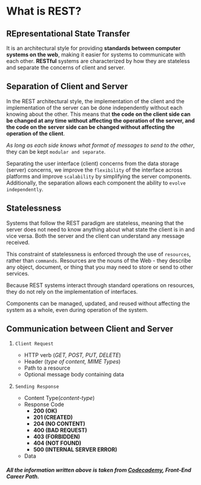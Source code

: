 # What is REST?

## REpresentational State Transfer

It is an architectural style for providing **standards between computer systems on the web**, making it easier for systems to communicate with each other. **RESTful** systems are characterized by how they are stateless and separate the concerns of client and server. 

## Separation of Client and Server

In the REST architectural style, the implementation of the client and the implementation of the server can be done independently without each knowing about the other. This means that **the code on the client side can be changed at any time without affecting the operation of the server, and the code on the server side can be changed without affecting the operation of the client**.

*As long as each side knows what format of messages to send to the other*, they can be kept `modular and separate`. 

Separating the user interface (client) concerns from the data storage (server) concerns, we improve the `flexibility` of the interface across platforms and improve `scalability` by simplifying the server components. Additionally, the separation allows each component the ability to `evolve independently`.

## Statelessness

Systems that follow the REST paradigm are stateless, meaning that the server does not need to know anything about what state the client is in and vice versa. Both the server and the client can understand any message received.

This constraint of statelessness is enforced through the use of `resources`, rather than `commands`. Resources are the nouns of the Web - they describe any object, document, or thing that you may need to store or send to other services.

Because REST systems interact through standard operations on resources, they do not rely on the implementation of interfaces.

Components can be managed, updated, and reused without affecting the system as a whole, even during operation of the system.

## Communication between Client and Server

1. `Client Request`

    - HTTP verb (*GET, POST, PUT, DELETE*)
    - Header (*type of content, MIME Types*)
    - Path to a resource
    - Optional message body containing data

2. `Sending Response`

    - Content Type(*content-type*)
    - Response Code 
        - **200 (OK)**
        - **201 (CREATED)**
        - **204 (NO CONTENT)**
        - **400 (BAD REQUEST)**
        - **403 (FORBIDDEN)**
        - **404 (NOT FOUND)**
        - **500 (INTERNAL SERVER ERROR)**
    - Data

##### _All the information written above is taken from [Codecademy](https://www.codecademy.com), **Front-End Career Path**._